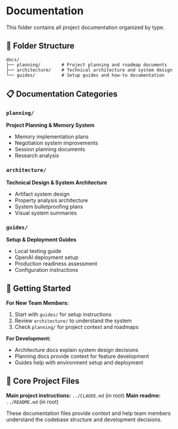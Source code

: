 # Documentation

This folder contains all project documentation organized by type.

## 📁 Folder Structure

```
docs/
├── planning/        # Project planning and roadmap documents
├── architecture/    # Technical architecture and system design
└── guides/          # Setup guides and how-to documentation
```

## 📋 Documentation Categories

### `planning/`
**Project Planning & Memory System**
- Memory implementation plans
- Negotiation system improvements
- Session planning documents
- Research analysis

### `architecture/`
**Technical Design & System Architecture**
- Artifact system design
- Property analysis architecture
- System bulletproofing plans
- Visual system summaries

### `guides/`
**Setup & Deployment Guides**
- Local testing guide
- OpenAI deployment setup
- Production readiness assessment
- Configuration instructions

## 🚀 Getting Started

**For New Team Members:**
1. Start with `guides/` for setup instructions
2. Review `architecture/` to understand the system
3. Check `planning/` for project context and roadmaps

**For Development:**
- Architecture docs explain system design decisions
- Planning docs provide context for feature development
- Guides help with environment setup and deployment

## 📝 Core Project Files

**Main project instructions:** `../CLAUDE.md` (in root)
**Main readme:** `../README.md` (in root)

These documentation files provide context and help team members understand the codebase structure and development decisions.